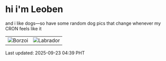 # hi i'm Leoben

and i like dogs—so have some random dog pics that change whenever my CRON feels like it

|  |  |
|--------|----------|
| ![Borzoi](https://random-dog-vercel.vercel.app/api/random-borzoi?v=1758573540) | ![Labrador](https://random-dog-vercel.vercel.app/api/random-labrador?v=1758573540) |

Last updated: 2025-09-23 04:39 PHT
